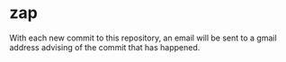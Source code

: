 # zap
With each new commit to this repository, an email will be sent to a gmail address advising of the commit that has happened.
